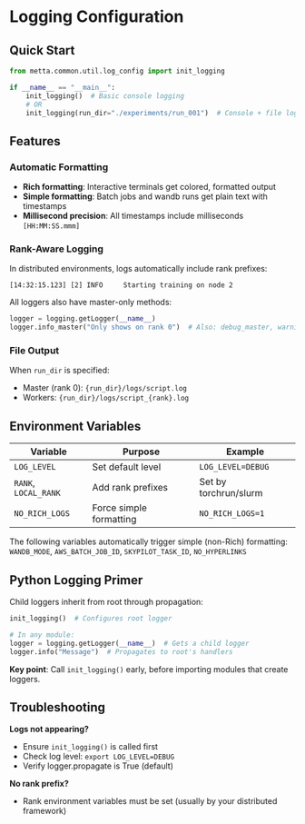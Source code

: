 # Logging Configuration

## Quick Start

```python
from metta.common.util.log_config import init_logging

if __name__ == "__main__":
    init_logging()  # Basic console logging
    # OR
    init_logging(run_dir="./experiments/run_001")  # Console + file logging
```

## Features

### Automatic Formatting

- **Rich formatting**: Interactive terminals get colored, formatted output
- **Simple formatting**: Batch jobs and wandb runs get plain text with timestamps
- **Millisecond precision**: All timestamps include milliseconds `[HH:MM:SS.mmm]`

### Rank-Aware Logging

In distributed environments, logs automatically include rank prefixes:

```
[14:32:15.123] [2] INFO     Starting training on node 2
```

All loggers also have master-only methods:

```python
logger = logging.getLogger(__name__)
logger.info_master("Only shows on rank 0")  # Also: debug_master, warning_master, etc.
```

### File Output

When `run_dir` is specified:

- Master (rank 0): `{run_dir}/logs/script.log`
- Workers: `{run_dir}/logs/script_{rank}.log`

## Environment Variables

| Variable             | Purpose                 | Example               |
| -------------------- | ----------------------- | --------------------- |
| `LOG_LEVEL`          | Set default level       | `LOG_LEVEL=DEBUG`     |
| `RANK`, `LOCAL_RANK` | Add rank prefixes       | Set by torchrun/slurm |
| `NO_RICH_LOGS`       | Force simple formatting | `NO_RICH_LOGS=1`      |

The following variables automatically trigger simple (non-Rich) formatting: `WANDB_MODE`, `AWS_BATCH_JOB_ID`,
`SKYPILOT_TASK_ID`, `NO_HYPERLINKS`

## Python Logging Primer

Child loggers inherit from root through propagation:

```python
init_logging()  # Configures root logger

# In any module:
logger = logging.getLogger(__name__)  # Gets a child logger
logger.info("Message")  # Propagates to root's handlers
```

**Key point**: Call `init_logging()` early, before importing modules that create loggers.

## Troubleshooting

**Logs not appearing?**

- Ensure `init_logging()` is called first
- Check log level: `export LOG_LEVEL=DEBUG`
- Verify logger.propagate is True (default)

**No rank prefix?**

- Rank environment variables must be set (usually by your distributed framework)
